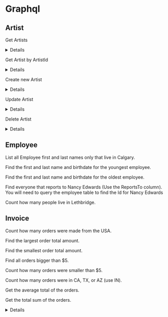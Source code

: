 # Graphql 

## Artist 

Get Artists 

<details>

{
    artists
}

</details>

Get Artist by ArtistId 

<details>

query artists($id:Int){
  artists(ArtistId: $id) {
    ArtistId
    Name
  }
}

{
  "id": 1
}

Get Artist by Name 

<details>

query artists($name:String){
  artists(Name: $name) {
    ArtistId
    Name
  }
}

{
  "name": "'AC/DC'"
}

</details>

</details>

Create new Artist

<details>
mutation {
  createArtist(input: {
        ArtistId: 780,
    		Name: "HelloGoodbye"
  }) {
    ArtistId
    Name
  } 
}
</details>

Update Artist

<details>
mutation updateArtist($id: Int!, $Name: String!) {
  updateArtist(ArtistId: $id, Name: $Name) {
    ArtistId
    Name
  }
}

{
  "id": 1,
  "Name": "HelloGoodBye"
}
</details>

Delete Artist 

<details>

 mutation deleteArtist($id: Int!) {
      deleteArtist(ArtistId: $id) {
        ArtistId
      }
  }

  {
      "id": 2
  }
</details>


## Employee

List all Employee first and last names only that live in Calgary.

Find the first and last name and birthdate for the youngest employee.

Find the first and last name and birthdate for the oldest employee.

Find everyone that reports to Nancy Edwards (Use the ReportsTo column).
You will need to query the employee table to find the Id for Nancy Edwards

Count how many people live in Lethbridge.

## Invoice

Count how many orders were made from the USA.

Find the largest order total amount.

Find the smallest order total amount.

Find all orders bigger than $5.

Count how many orders were smaller than $5.

Count how many orders were in CA, TX, or AZ (use IN).

Get the average total of the orders.

Get the total sum of the orders.


<details>


Query: 

query albums($id:String){
  albums(Title: $id) {
    AlbumId
    ArtistId
    Title
  }
}

{
  "id": "'For Those About To Rock We Salute You'"
}


</details>